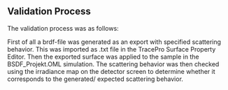 ## Validation Process

The validation process was as follows:

First of all a brdf-file was generated as an export with specified scattering behavior. This was imported as .txt file in the TracePro Surface Property Editor. Then the exported surface was applied to the sample in the BSDF_Projekt.OML simulation. The scattering behavior was then checked using the irradiance map on the detector screen to determine whether it corresponds to the generated/ expected scattering behavior.
